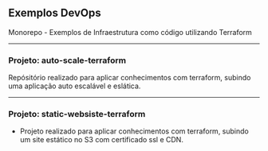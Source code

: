 ## Exemplos DevOps

Monorepo - Exemplos de Infraestrutura como código utilizando Terraform

---

### Projeto: **auto-scale-terraform**


Repósitório realizado para aplicar conhecimentos com terraform, subindo uma aplicação auto escalável e eslática.
 
---

### Projeto: **static-websiste-terraform**

- Projeto realizado para aplicar conhecimentos com terraform, subindo um site estático no S3 com certificado ssl e CDN.
